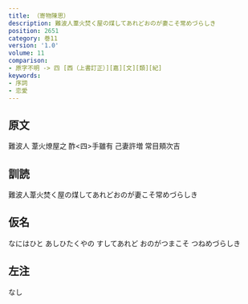```yaml
---
title: （寄物陳思）
description: 難波人葦火焚く屋の煤してあれどおのが妻こそ常めづらしき
position: 2651
category: 巻11
version: '1.0'
volume: 11
comparison:
- 原字不明 -> 四 [西（上書訂正）][嘉][文][類][紀]
keywords:
- 序詞
- 恋愛
---
```


## 原文

難波人 葦火燎屋之 酢<四>手雖有 己妻許増 常目頬次吉

## 訓読

難波人葦火焚く屋の煤してあれどおのが妻こそ常めづらしき

## 仮名

なにはひと あしひたくやの すしてあれど おのがつまこそ つねめづらしき

## 左注

なし
